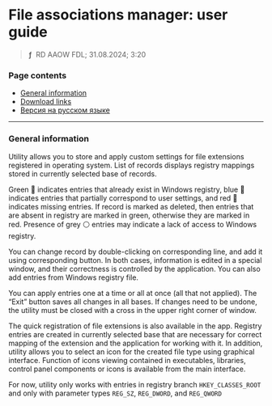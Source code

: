 # File associations manager: user guide
> **ƒ** &nbsp;RD AAOW FDL; 31.08.2024; 3:20



### Page contents

- [General information](#general-information)
- [Download links](https://adslbarxatov.github.io/DPArray#file-associations-manager)
- [Версия на русском языке](https://adslbarxatov.github.io/FileAssociationsManager/ru)

---

### General information

Utility allows you to store and apply custom settings for file extensions registered in operating system. List of records
displays registry mappings stored in currently selected base of records.

Green :green_book: indicates entries that already exist in Windows registry,
blue :large_blue_circle: indicates entries that partially correspond to user settings,
and red :red_circle: indicates missing entries.
If record is marked as deleted, then entries that are absent in registry are marked in green, otherwise they are marked in red.
Presence of grey :white_circle: entries may indicate a lack of access to Windows registry.

You can change record by double-clicking on corresponding line, and add it using corresponding button. In both cases,
information is edited in a special window, and their correctness is controlled by the application. You can also add entries
from Windows registry file.

You can apply entries one at a time or all at once (all that not applied). The “Exit” button saves all changes in all bases.
If changes need to be undone, the utility must be closed with a cross in the upper right corner of window.

The quick registration of file extensions is also available in the app. Registry entries are created in currently selected base that are
necessary for correct mapping of the extension and the application for working with it. In addition, utility allows you to
select an icon for the created file type using graphical interface. Function of icons viewing contained in executables,
libraries, control panel components or icons is available from the main interface.

For now, utility only works with entries in registry branch `HKEY_CLASSES_ROOT` and only with parameter types `REG_SZ`,
`REG_DWORD`, and `REG_QWORD`
